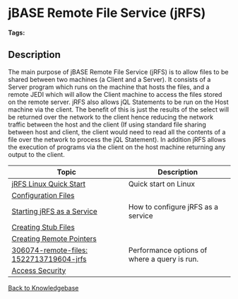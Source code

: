# jBASE Remote File Service (jRFS)

<PageHeader />

**Tags:**
<badge text='remote files' vertical='middle' />
<badge text='jrfs' vertical='middle' />

## Description  

The main purpose of jBASE Remote File Service (jRFS) is to allow files to be shared between two machines (a Client and a Server). It consists of a Server program which runs on the machine that hosts the files, and a remote JEDI which will allow the Client machine to access the files stored on the remote server. jRFS also allows jQL Statements to be run on the Host machine via the client. The benefit of this is just the results of the select will be returned over the network to the client hence reducing the network traffic between the host and the client (If using standard file sharing between host and client, the client would need to read all the contents of a file over the network to process the jQL Statement). In addition jRFS allows the execution of programs via the client on the host machine returning any output to the client.

| Topic                                                               | Description                                                                |
| --------------------------------------------------------            | -------------------------------------------- |
| [jRFS Linux Quick Start](./../jrfs-example)                         | Quick start on Linux                         |
| [Configuration Files](./../jrfs-configuration-files)                | |
| [Starting jRFS as a Service](./../remote-file-service)              | How to configure jRFS as a service |
| [Creating Stub Files](./../creating-stub-files)                     | |
| [Creating Remote Pointers](./../creating-remote-pointers)           | |
| [306074-remote-files: 1522713719604-jrfs](./1522713719604-jrfs.png) | Performance options of where a query is run.  |
| [Access Security](./../access-security)                             | |

[Back to Knowledgebase](./../../README.md)

<PageFooter />
